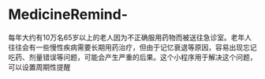 # MedicineRemind-
每年大约有10万名65岁以上的老人因为不正确服用药物而被送往急诊室。老年人往往会有一些慢性疾病需要长期用药治疗，但由于记忆衰退等原因，容易出现忘记吃药、剂量错误等问题，可能会产生严重的后果。这个小程序用于解决这个问题，可以设置周期性提醒
